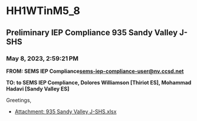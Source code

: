 # HH1WTinM5_8
## Preliminary IEP Compliance 935 Sandy Valley J-SHS
### May 8, 2023, 2:59:21 PM
**FROM: SEMS IEP Compliance<sems-iep-compliance-user@nv.ccsd.net>**

**TO: to SEMS IEP Compliance, Dolores Williamson [Thiriot ES], Mohammad Hadavi [Sandy Valley ES]**


Greetings, 





* [Attachment: 935 Sandy Valley J-SHS.xlsx](HH1WTinM5_8-attachment-1.xlsx)
